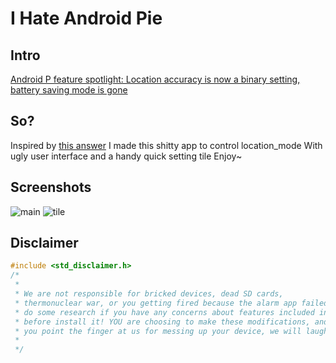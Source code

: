 # I Hate Android Pie

## Intro

[Android P feature spotlight: Location accuracy is now a binary setting, battery saving mode is gone](https://www.androidpolice.com/2018/03/08/android-p-feature-spotlight-location-accuracy-now-binary-setting-battery-saving-mode-gone/)

## So?

Inspired by [this answer](https://android.stackexchange.com/a/212866/259952)
I made this shitty app to control location_mode
With ugly user interface and a handy quick setting tile
Enjoy~

## Screenshots

![main](https://user-images.githubusercontent.com/5501843/68833203-de035e80-06ed-11ea-904e-652bfac30dc3.png)
![tile](https://user-images.githubusercontent.com/5501843/68833235-f07d9800-06ed-11ea-96d5-5ddac0481d09.png)

## Disclaimer

```c
#include <std_disclaimer.h>
/*
 *
 * We are not responsible for bricked devices, dead SD cards,
 * thermonuclear war, or you getting fired because the alarm app failed. Please
 * do some research if you have any concerns about features included in this app
 * before install it! YOU are choosing to make these modifications, and if
 * you point the finger at us for messing up your device, we will laugh at you.
 *
 */
```
